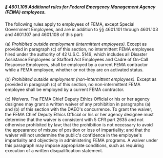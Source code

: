 ##### § 4601.105 Additional rules for Federal Emergency Management Agency (FEMA) employees. #####

The following rules apply to employees of FEMA, except Special Government Employees, and are in addition to §§ 4601.101 through 4601.103 and 4601.107 and 4601.108 of this part:

(a) *Prohibited outside employment (intermittent employees).* Except as provided in paragraph (c) of this section, no intermittent FEMA employees hired under the authority of 42 U.S.C. 5149, which includes all Disaster Assistance Employees or Stafford Act Employees and Cadre of On-Call Response Employees, shall be employed by a current FEMA contractor while a FEMA employee, whether or not they are on activated status.

(b) *Prohibited outside employment (non-intermittent employees).* Except as provided in paragraph (c) of this section, no non-intermittent FEMA employee shall be employed by a current FEMA contractor.

(c) *Waivers.* The FEMA Chief Deputy Ethics Official or his or her agency designee may grant a written waiver of any prohibition in paragraphs (a) and (b) of this section with the DAEO's concurrence. To grant the waiver, the FEMA Chief Deputy Ethics Official or his or her agency designee must determine that the waiver is consistent with 5 CFR part 2635 and not otherwise prohibited by law; that the prohibition is not necessary to avoid the appearance of misuse of position or loss of impartiality; and that the waiver will not undermine the public's confidence in the employee's impartiality and objectivity in administering FEMA programs. A waiver under this paragraph may impose appropriate conditions, such as requiring execution of a written disqualification statement.